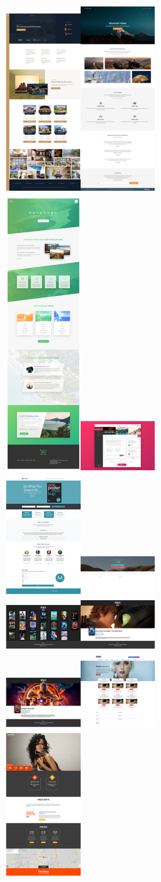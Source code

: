 
<img src='/images/big-hotel.png' width="40%" align-left><img src='/images/mountain.png' width="40%" align-right>

<img src='/images/outdoors.png' width="40%"><img src='/images/hotel.png' width="40%">

<img src='/images/bootstrap.png' width="40%"><img src='/images/budget.png' width="40%">

<img src='/images/movie-home.png' width="40%"><img src='/images/movie-dragon.png' width="40%">

<img src='/images/movie-avengers.png' width="40%"><img src='/images/nwide.png' width="40%">

<img src='/images/rihanna.png' width="40%">